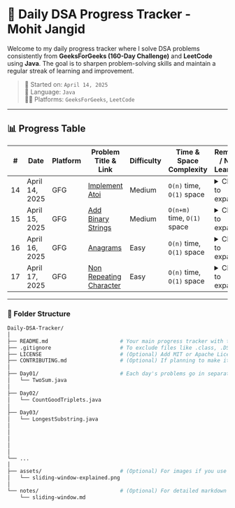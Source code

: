 # 🚀 Daily DSA Progress Tracker - Mohit Jangid

Welcome to my daily progress tracker where I solve DSA problems consistently from **GeeksForGeeks (160-Day Challenge)** and **LeetCode** using **Java**. The goal is to sharpen problem-solving skills and maintain a regular streak of learning and improvement.

> 📅 Started on: `April 14, 2025`  
> 🧠 Language: `Java`  
> 👨‍💻 Platforms: `GeeksForGeeks`, `LeetCode`

---

## 📊 Progress Table

| #   | Date           | Platform | Problem Title & Link                                                                | Difficulty | Time & Space Complexity         | Remarks / New Learning |
| --- | -------------- | -------- | ----------------------------------------------------------------------------------- | ---------- | ------------------------------- | ----------------------- |
| 14  | April 14, 2025 | GFG      | [Implement Atoi](https://www.geeksforgeeks.org/problems/second-largest3735/1)       | Medium     | `O(n)` time, `O(1)` space       | <details><summary>Click to expand</summary>Learned a more reliable technique to prevent integer overflow: always perform the overflow check before multiplying or adding values. In Java, if you multiply first and the result overflows, it wraps around (like a clock after 12 → 1), which can lead to incorrect results.</details> |
| 15  | April 15, 2025 | GFG | [Add Binary Strings](https://www.geeksforgeeks.org/problems/add-binary-strings3805/1) | Medium | `O(n+m)` time, `O(1)` space | <details><summary>Click to expand</summary>Learn a modular approach to work on bit by bit.</details> |
| 16  | April 16, 2025 | GFG | [Anagrams](https://www.geeksforgeeks.org/problems/anagram-1587115620/1) | Easy | `O(n)` time, `O(1)` space | <details><summary>Click to expand</summary>-</details> |
| 17  | April 17, 2025 | GFG | [Non Repeating Character](https://www.geeksforgeeks.org/problems/non-repeating-character-1587115620/1) | Easy | `O(n)` time, `O(1)` space | <details><summary>Click to expand</summary>-</details> |


--- --------------------------

### 🧠 Folder Structure

```bash
Daily-DSA-Tracker/
│
├── README.md                       # Your main progress tracker with table
├── .gitignore                      # To exclude files like .class, .DS_Store, etc.
├── LICENSE                         # (Optional) Add MIT or Apache License if open-source
├── CONTRIBUTING.md                 # (Optional) If planning to make it collaborative
│
├── Day01/                          # Each day's problems go in separate folders
│   └── TwoSum.java
│
├── Day02/
│   └── CountGoodTriplets.java
│
├── Day03/
│   └── LongestSubstring.java
│
│
│
│
│
└── ...
│
├── assets/                         # (Optional) For images if you use visual notes/diagrams
│   └── sliding-window-explained.png
│
└── notes/                          # (Optional) For detailed markdown notes or approaches
    └── sliding-window.md


```
